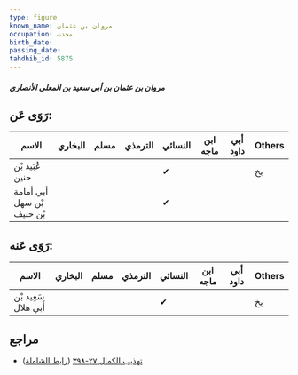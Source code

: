 ```yaml
---
type: figure
known_name: مروان بن عثمان
occupation: محدث
birth_date:
passing_date:
tahdhib_id: 5875
---
```

##### مروان بن عثمان بن أبي سعيد بن المعلى الأنصاري

## رَوَى عَن:
| الاسم                      | البخاري | مسلم | الترمذي | النسائي | ابن ماجه | أبي داود | Others |
| -------------------------- | ------- | ---- | ------- | ------- | -------- | -------- | ------ |
| عُبَيد بْن حنين            |         |      |         | ✔       |          |          | بخ     |
| أبي أمامة بْن سهل بْن حنيف |         |      |         | ✔       |          |          |        |
## رَوَى عَنه:
| الاسم                | البخاري | مسلم | الترمذي | النسائي | ابن ماجه | أبي داود | Others |
| -------------------- | ------- | ---- | ------- | ------- | -------- | -------- | ------ |
| سَعِيد بْن أَبي هلال |         |      |         | ✔       |          |          | بخ     |
## مراجع
- [تهذيب الكمال ٢٧-٣٩٨](obsidian://open?vault=Tahdhib-al-Kamal&file=Figures/٥٨٧٥-مروان%20بن%20عثمان%20بن%20أبي%20سعيد%20بن%20المعلى%20الأنصاري) ([رابط الشاملة](https://shamela.ws/book/3722/14787))